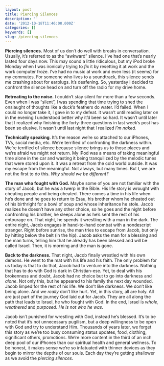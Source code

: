 ```yaml
---
layout: post
title: Piercing Silences
description: ''
date: '2012-10-18T11:46:00.000Z'
categories: []
keywords: []
slug: /piercing-silences
---
```


**Piercing silences.** Most of us don’t do well with breaks in conversation. Usually, it’s referred to as the “awkward” silence. I’ve had one that’s nearly lasted four days now. This may sound a little ridiculous, but my iPod broke Monday when I was ironically trying to _fix_ it by resetting it at work and the work computer froze. I’ve had no music at work and even less (it seems) for my commutes. For someone who lives to a soundtrack, this silence sends me crashing about for earplugs. It’s deafening. So, yesterday I decided to confront the silence head on and turn off the radio for my drive home.

**Retreating to the noise.** I couldn’t stay silent for more than a few seconds. Even when I was “silent”, I was spending that time trying to shed the onslaught of thoughts like a duck’s feathers do water. I’d failed. When I could no longer take it, I gave in to my defeat. It wasn’t until reading later on in the evening I understood better why it’d been so hard. It wasn’t until later that I realized why finishing the forty-three questions in last week’s post has been so elusive. It wasn’t until last night that I realized _I’m naked_.

**Technically speaking.** It’s the reason we’re so attached to our iPhones, TVs, social media, etc. We’re terrified of confronting the darkness within. We’re terrified of silence because silence brings us to those places and we’re afraid we might not return. My iPod was a means of taking meaningful time alone in the car and wasting it being tranquilized by the melodic tunes that were stored upon it. It was a retreat from the cold world outside. It was my escape from the meaningful. Not always, but many times. But I, we are not the first to do this. _Why should we be different?_

**The man who fought with God.** Maybe some of you are not familiar with the story of Jacob, but he was a twerp in the Bible. His life story is wrought with cheating people and being cheated. There comes a time in his life when he’s done and he goes to return to Esau, his brother whom he cheated out of his birthright for a bowl of soup and whose inheritance he stole. Jacob realizes he doesn’t have any other choice, so he goes and the night before confronting his brother, he sleeps alone as he’s sent the rest of his entourage on. That night, he spends it wrestling with a man in the dark. The entire night, Jacob engages in hand-to-hand combat with a nondescript stranger. Right before sunrise, the man tries to escape from Jacob, but only by hitting below the belt (in the hip). Jacob asks the man for a blessing and the man turns, telling him that he already has been blessed and will be called Israel. Then, it is morning and the man is gone.

**Back to the darkness.** That night, Jacob finally wrestled with his own demons. He went to the mat with his life and his faith. The only problem for us today is that to do that, Jacob had to venture into the darkness. Nothing that has to do with God is dark in Christian-ese. Yet, to deal with his brokenness and doubt, Jacob had no choice but to go into darkness and _alone_. Not only this, but he appeared to his family the next day wounded. Jacob limped for the rest of his life. We don’t like darkness. We don’t like being alone. And we _really_ don’t like hurt. Yet, in this story, all are holy. All are just part of the journey God laid out for Jacob. They are all along the path that leads to Israel, he who fought with God. In the end, Israel is _whole_, _weathered_ and _purposed_. _He is not who he was_.

Jacob isn’t punished for wrestling with God, instead he’s blessed. It’s to be noted that it’s not unnecessary pugilism, but a deep willingness to be open with God and try to understand Him. Thousands of years later, we forget this story as we’re too busy consuming status updates, food, clothing, significant others, promotions. We’re more content in the third of an inch deep pool of our iPhones than our spiritual health and general wellness. To be honest, it makes sense we’re so infatuated with thinner devices as they begin to mirror the depths of our souls. Each day they’re getting shallower as we avoid the _piercing silences_.